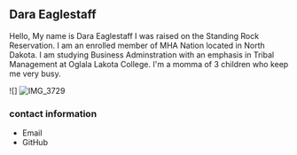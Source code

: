 ## Dara Eaglestaff
Hello, My name is Dara Eaglestaff I was raised on the Standing Rock Reservation. I am an enrolled member of MHA Nation located in North Dakota. I am studying Business Adminstration with an emphasis in Tribal Management at Oglala Lakota College. I'm a momma of 3 children who keep me very busy. 

![] ![IMG_3729](https://github.com/deaglestaff/deaglestaff.github.io/assets/167455373/13b0c11a-5e9f-42a5-86cf-c6f2485f44af)

### contact information 
* Email
* GitHub
